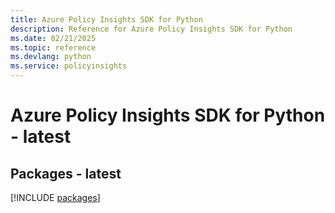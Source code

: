 ```yaml
---
title: Azure Policy Insights SDK for Python
description: Reference for Azure Policy Insights SDK for Python
ms.date: 02/21/2025
ms.topic: reference
ms.devlang: python
ms.service: policyinsights
---
```

# Azure Policy Insights SDK for Python - latest
## Packages - latest
[!INCLUDE [packages](policy-insights-index.md)]